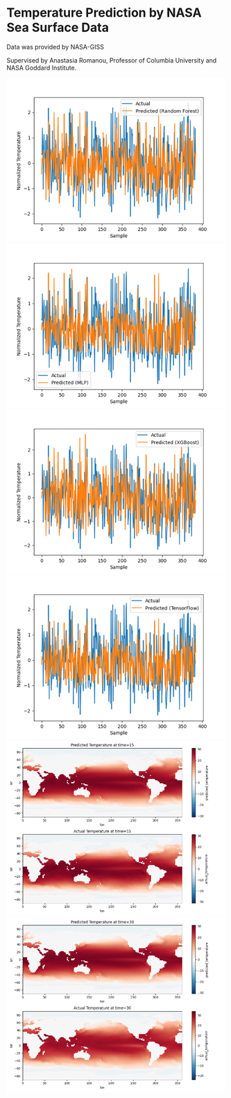 # Temperature Prediction by NASA Sea Surface Data

Data was provided by NASA-GISS

Supervised by Anastasia Romanou, Professor of Columbia University and NASA Goddard Institute.

<img src="figure/glob_randomforest.png">
<img src="figure/glob_MLP.png">
<img src="figure/glob_XGBoost.png">
<img src="figure/glob_tensorflow.png">
<img src="figure/15.png">
<img src="figure/30.png">
